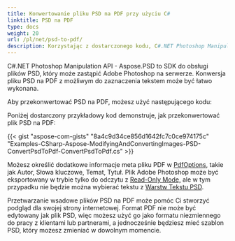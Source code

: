 ```yaml
---
title: Konwertowanie pliku PSD na PDF przy użyciu C#
linktitle: PSD na PDF
type: docs
weight: 20
url: /pl/net/psd-to-pdf/
description: Korzystając z dostarczonego kodu, C#.NET Photoshop Manipulation API może zastąpić Adobe Photoshop na serwerze i konwertować pliki PSD na PDF z możliwym do zaznaczenia tekstem.
---
```


C#.NET Photoshop Manipulation API - Aspose.PSD to SDK do obsługi plików PSD, który może zastąpić Adobe Photoshop na serwerze. Konwersja pliku PSD na PDF z możliwym do zaznaczenia tekstem może być łatwo wykonana.

Aby przekonwertować PSD na PDF, możesz użyć następującego kodu:

Poniżej dostarczony przykładowy kod demonstruje, jak przekonwertować plik PSD na PDF:

{{< gist "aspose-com-gists" "8a4c9d34ce856d1642fc7c0ce974175c" "Examples-CSharp-Aspose-ModifyingAndConvertingImages-PSD-ConvertPsdToPdf-ConvertPsdToPdf.cs" >}}

Możesz określić dodatkowe informacje meta pliku PDF w [PdfOptions](https://reference.aspose.com/psd/net/aspose.psd.imageoptions/pdfoptions), takie jak Autor, Słowa kluczowe, Temat, Tytuł. Plik Adobe Photoshop może być eksportowany w trybie tylko do odczytu z [Read-Only Mode,](https://reference.aspose.com/psd/net/aspose.psd.imageloadoptions/psdloadoptions/properties/readonlymode) ale w tym przypadku nie będzie można wybierać tekstu z [Warstw Tekstu PSD](https://reference.aspose.com/psd/net/aspose.psd.fileformats.psd.layers/textlayer).

Przetwarzanie wsadowe plików PSD na PDF może pomóc Ci stworzyć podgląd dla swojej strony internetowej. Format PDF nie może być edytowany jak plik PSD, więc możesz użyć go jako formatu niezmiennego do pracy z klientami lub partnerami, a jednocześnie będziesz mieć szablon PSD, który możesz zmieniać w dowolnym momencie.
